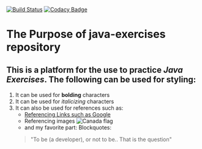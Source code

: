 [![Build Status](https://travis-ci.org/nayema/java-exercises.svg?branch=master)](https://travis-ci.org/nayema/java-exercises)
[![Codacy Badge](https://api.codacy.com/project/badge/Grade/538c73ebb0bf4134bc61af6413d837b8)](https://www.codacy.com/app/nayema/java-exercises?utm_source=github.com&amp;utm_medium=referral&amp;utm_content=nayema/java-exercises&amp;utm_campaign=Badge_Grade)

# The Purpose of java-exercises repository

## This is a platform for the use to practice **_Java Exercises_**.  The following can be used for styling:

####
1. It can be used for **bolding** characters
2. It can be used for _italicizing_ characters
3. It can also be used for references such as:
	* [Referencing Links such as Google](www.google.ca)
	* Referencing images ![Canada flag](https://upload.wikimedia.org/wikipedia/commons/thumb/d/d9/Flag_of_Canada_%28Pantone%29.svg/1200px-Flag_of_Canada_%28Pantone%29.svg.png)
	* and my favorite part: Blockquotes:  
	> "To be (a developer), or not to be.. That is the question"
